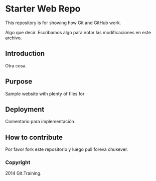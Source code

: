 # Starter Web Repo

This repository is for showing how Git and GitHub work.

Algo que decir. Escribamos algo para notar las modificaciones en este archivo.


## Introduction

Otra cosa.

## Purpose

Sample website with plenty of files for

## Deployment

Comentario para implementación.

## How to contribute

Por favor fork este repositorio y luego pull foreva chukever.

### Copyright

2014 Git.Training.